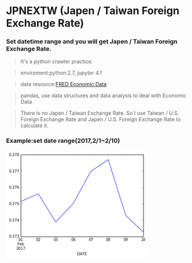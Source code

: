 # JPNEXTW (Japen / Taiwan Foreign Exchange Rate)

### Set datetime range and you will get Japen / Taiwan Foreign Exchange Rate.

>It's a python crawler practice. 

>enviroment:python 2.7, jupyter 4.1

>data resource:[FRED Economic Data](https://fred.stlouisfed.org/)

>pandas, use data structures and data analysis to deal with Economic Data

>There is no Japen / Taiwan Exchange Rate. So I use Taiwan / U.S. Foreign Exchange Rate and Japen / U.S. Foreign Exchange Rate to calculate it.

### Example:set date range(2017,2/1~2/10)
![GITHUB](https://github.com/chelomg/JPNEXTW/blob/master/JPEXTW.png)
